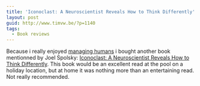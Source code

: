 ```yaml
---
title: 'Iconoclast: A Neuroscientist Reveals How to Think Differently'
layout: post
guid: http://www.timvw.be/?p=1140
tags:
  - Book reviews
---
```

Because i really enjoyed [managing humans](http://www.timvw.be/managing-humans-biting-and-humorous-tales-of-a-software-engineering-manager/) i bought another book mentionned by Joel Spolsky: [Iconoclast: A Neuroscientist Reveals How to Think Differently](http://www.amazon.com/Iconoclast-Neuroscientist-Reveals-Think-Differently/dp/1422115011/ref=sr_1_1?ie=UTF8&s=books&qid=1247393811&sr=8-1). This book would be an excellent read at the pool on a holiday location, but at home it was nothing more than an entertaining read. Not really recommended.
